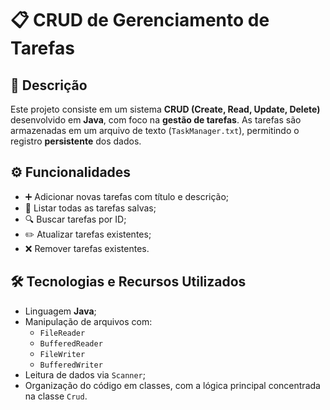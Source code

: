 # 📋 CRUD de Gerenciamento de Tarefas

## 📝 Descrição

Este projeto consiste em um sistema **CRUD (Create, Read, Update, Delete)** desenvolvido em **Java**, com foco na **gestão de tarefas**. As tarefas são armazenadas em um arquivo de texto (`TaskManager.txt`), permitindo o registro **persistente** dos dados.

## ⚙️ Funcionalidades

- ➕ Adicionar novas tarefas com título e descrição;
- 📄 Listar todas as tarefas salvas;
- 🔍 Buscar tarefas por ID;
- ✏️ Atualizar tarefas existentes;
- ❌ Remover tarefas existentes.

## 🛠 Tecnologias e Recursos Utilizados

- Linguagem **Java**;
- Manipulação de arquivos com:
  - `FileReader`
  - `BufferedReader`
  - `FileWriter`
  - `BufferedWriter`
- Leitura de dados via `Scanner`;
- Organização do código em classes, com a lógica principal concentrada na classe `Crud`.
